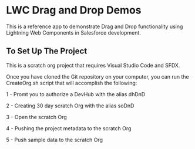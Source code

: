 # LWC Drag and Drop Demos

This is a reference app to demonstrate Drag and Drop functionality using Lightning Web Components in Salesforce development. 

## To Set Up The Project

This is a scratch org project that requires Visual Studio Code and SFDX. 

Once you have cloned the Git repository on your computer, you can run the CreateOrg.sh script that will accomplish the following:

1 - Promt you to authorize a DevHub with the alias dhDnD

2 - Creating 30 day scratch Org with the alias soDnD

3 - Open the scratch Org

4 - Pushing the project metadata to the scratch Org

5 - Push sample data to the scratch Org

